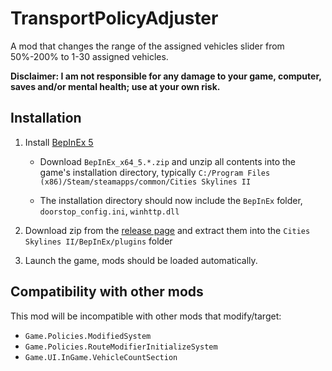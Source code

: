 # TransportPolicyAdjuster
A mod that changes the range of the assigned vehicles slider from 50%-200% to 1-30 assigned vehicles.

**Disclaimer: I am not responsible for any damage to your game, computer, saves and/or mental health; use at your own risk.**

## Installation

1. Install [BepInEx 5](https://github.com/BepInEx/BepInEx/releases)

   * Download `BepInEx_x64_5.*.zip` and unzip all contents into the game's installation directory, typically `C:/Program Files (x86)/Steam/steamapps/common/Cities Skylines II`

   * The installation directory should now include the `BepInEx` folder, `doorstop_config.ini`, `winhttp.dll`

2. Download zip from the [release page](https://github.com/SonnyX/CS2-TransportPolicyAdjuster/releases) and extract them into the `Cities Skylines II/BepInEx/plugins` folder

3. Launch the game, mods should be loaded automatically.

## Compatibility with other mods
This mod will be incompatible with other mods that modify/target:
 - `Game.Policies.ModifiedSystem`
 - `Game.Policies.RouteModifierInitializeSystem`
 - `Game.UI.InGame.VehicleCountSection`